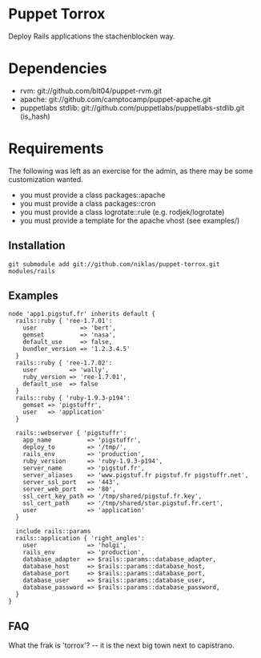 Puppet Torrox
=============

Deploy Rails applications the stachenblocken way.

Dependencies
============

* rvm: git://github.com/blt04/puppet-rvm.git
* apache: git://github.com/camptocamp/puppet-apache.git
* puppetlabs stdlib: git://github.com/puppetlabs/puppetlabs-stdlib.git (is\_hash)

Requirements
============

The following was left as an exercise for the admin, as there may be some
customization wanted.

* you must provide a class packages::apache
* you must provide a class packages::cron
* you must provide a class logrotate::rule (e.g. rodjek/logrotate)
* you must provide a template for the apache vhost (see examples/)

Installation
------------

    git submodule add git://github.com/niklas/puppet-torrox.git modules/rails


Examples
--------


    node 'app1.pigstuf.fr' inherits default {
      rails::ruby { 'ree-1.7.01':
        user            => 'bert',
        gemset          => 'nasa',
        default_use     => false,
        bundler_version => '1.2.3.4.5'
      }
      rails::ruby { 'ree-1.7.02':
        user         => 'wally',
        ruby_version => 'ree-1.7.01',
        default_use  => false
      }
      rails::ruby { 'ruby-1.9.3-p194':
        gemset => 'pigstuffr',
        user   => 'application'
      }

      rails::webserver { 'pigstuffr':
        app_name          => 'pigstuffr',
        deploy_to         => '/tmp/',
        rails_env         => 'production',
        ruby_version      => 'ruby-1.9.3-p194',
        server_name       => 'pigstuf.fr',
        server_aliases    => 'www.pigstuf.fr pigstuf.fr pigstuffr.net',
        server_ssl_port   => '443',
        server_web_port   => '80',
        ssl_cert_key_path => '/tmp/shared/pigstuf.fr.key',
        ssl_cert_path     => '/tmp/shared/star.pigstuf.fr.cert',
        user              => 'application'
      }

      include rails::params
      rails::application { 'right_angles':
        user              => 'holgi',
        rails_env         => 'production',
        database_adapter  => $rails::params::database_adapter,
        database_host     => $rails::params::database_host,
        database_port     => $rails::params::database_port,
        database_user     => $rails::params::database_user,
        database_password => $rails::params::database_password,
      }
    }


FAQ
---

What the frak is 'torrox'? -- it is the next big town next to capistrano.
